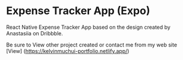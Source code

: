 # Expense Tracker App (Expo)


 React Native Expense Tracker App based on the design created by Anastasiia on Dribbble.

Be sure to View other project created or contact me from my web site [View] (https://kelvinmuchui-portfolio.netlify.app/)


